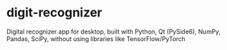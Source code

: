 # digit-recognizer
Digital recognizer app for desktop, built with Python, Qt (PySide6), NumPy, Pandas, SciPy, without using libraries like TensorFlow/PyTorch
